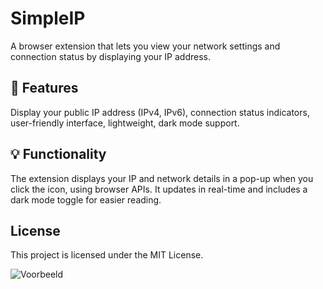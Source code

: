 # SimpleIP
A browser extension that lets you view your network settings and connection status by displaying your IP address.

## 🚀 Features
Display your public IP address (IPv4, IPv6), connection status indicators, user-friendly interface, lightweight, dark mode support.

## 💡 Functionality 
The extension displays your IP and network details in a pop-up when you click the icon, using browser APIs. It updates in real-time and includes a dark mode toggle for easier reading.

## License
This project is licensed under the MIT License.

![Voorbeeld](Image.png)
